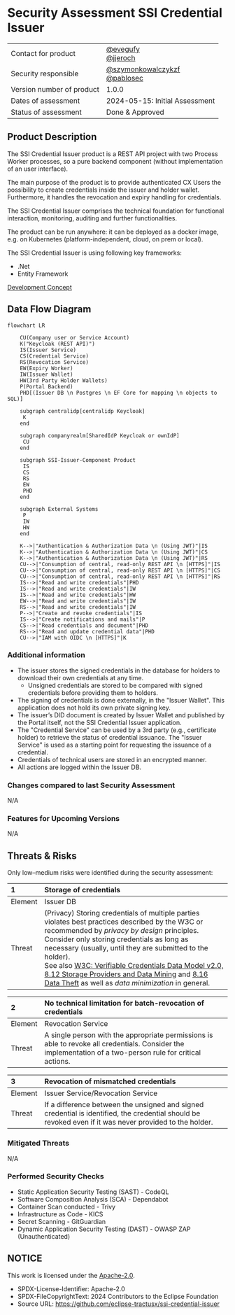 # Security Assessment SSI Credential Issuer

|                           |                                                                                                          |
| :------------------------ | :------------------------------------------------------------------------------------------------------- |
| Contact for product       | [@evegufy](https://github.com/evegufy) <br> [@jjeroch](https://github.com/jjeroch)                       |
| Security responsible      | [@szymonkowalczykzf](https://github.com/szymonkowalczykzf) <br> [@pablosec](https://github.com/pablosec) |
| Version number of product | 1.0.0                                                                                                    |
| Dates of assessment       | 2024-05-15: Initial Assessment                                                                           |
| Status of assessment      | Done & Approved                                                                                          |

## Product Description

The SSI Credential Issuer product is a REST API project with two Process Worker processes, so a pure backend component (without implementation of an user interface).

The main purpose of the product is to provide authenticated CX Users the possibility to create credentials inside the issuer and holder wallet. Furthermore, it handles the revocation and expiry handling for credentials.

The SSI Credential Issuer comprises the technical foundation for functional interaction, monitoring, auditing and further functionalities.

The product can be run anywhere: it can be deployed as a docker image, e.g. on Kubernetes (platform-independent, cloud, on prem or local).

The SSI Credential Issuer is using following key frameworks:

- .Net
- Entity Framework

[Development Concept](./Development%20Concept.md)

## Data Flow Diagram

```mermaid
flowchart LR

    CU(Company user or Service Account)
    K("Keycloak (REST API)")
    IS(Issuer Service)
    CS(Credential Service)
    RS(Revocation Service)
    EW(Expiry Worker)
    IW(Issuer Wallet)
    HW(3rd Party Holder Wallets)
    P(Portal Backend)
    PHD[(Issuer DB \n Postgres \n EF Core for mapping \n objects to SQL)]

    subgraph centralidp[centralidp Keycloak]
     K
    end

    subgraph companyrealm[SharedIdP Keycloak or ownIdP]
     CU
    end

    subgraph SSI-Issuer-Component Product
     IS
     CS
     RS
     EW
     PHD
    end

    subgraph External Systems
     P
     IW
     HW
    end

    K-->|"Authentication & Authorization Data \n (Using JWT)"|IS
    K-->|"Authentication & Authorization Data \n (Using JWT)"|CS
    K-->|"Authentication & Authorization Data \n (Using JWT)"|RS
    CU-->|"Consumption of central, read-only REST API \n [HTTPS]"|IS
    CU-->|"Consumption of central, read-only REST API \n [HTTPS]"|CS
    CU-->|"Consumption of central, read-only REST API \n [HTTPS]"|RS
    IS-->|"Read and write credentials"|PHD
    IS-->|"Read and write credentials"|IW
    IS-->|"Read and write credentials"|HW
    EW-->|"Read and write credentials"|IW
    RS-->|"Read and write credentials"|IW
    P-->|"Create and revoke credentials"|IS
    IS-->|"Create notifications and mails"|P
    CS-->|"Read credentials and document"|PHD
    RS-->|"Read and update credential data"|PHD
    CU-->|"IAM with OIDC \n [HTTPS]"|K
```

### Additional information

* The issuer stores the signed credentials in the database for holders to download their own credentials at any time.
  * Unsigned credentials are stored to be compared with signed credentials before providing them to holders.
* The signing of credentials is done externally, in the "Issuer Wallet". This application does not hold its own private signing key.
* The issuer’s DID document is created by Issuer Wallet and published by the Portal itself, not the SSI Credential Issuer application.
* The "Credential Service" can be used by a 3rd party (e.g., certificate holder) to retrieve the status of credential issuance. The "Issuer Service" is used as a starting point for requesting the issuance of a credential.
* Credentials of technical users are stored in an encrypted manner.
* All actions are logged within the Issuer DB.

### Changes compared to last Security Assessment

N/A

### Features for Upcoming Versions

N/A

## Threats & Risks

Only low–medium risks were identified during the security assessment:

| 1       | Storage of credentials |
| :------ | :------ |
| Element | Issuer DB |
| Threat  | (Privacy) Storing credentials of multiple parties violates best practices described by the W3C or recommended by *privacy by design* principles.<br>Consider only storing credentials as long as necessary (usually, until they are submitted to the holder).<br>See also [W3C: Verifiable Credentials Data Model v2.0, 8.12 Storage Providers and Data Mining](https://www.w3.org/TR/vc-data-model-2.0/#storage-providers-and-data-mining) and [8.16 Data Theft](https://www.w3.org/TR/vc-data-model-2.0/#data-theft) as well as *data minimization* in general. |

| 2       | No technical limitation for batch-revocation of credentials |
| :------ | :------ |
| Element | Revocation Service |
| Threat  | A single person with the appropriate permissions is able to revoke all credentials. Consider the implementation of a two-person rule for critical actions. |

| 3       | Revocation of mismatched credentials |
| :------ | :------ |
| Element | Issuer Service/Revocation Service |
| Threat  | If a difference between the unsigned and signed credential is identified, the credential should be revoked even if it was never provided to the holder. |

### Mitigated Threats

N/A

### Performed Security Checks

- Static Application Security Testing (SAST) - CodeQL
- Software Composition Analysis (SCA) - Dependabot
- Container Scan conducted - Trivy
- Infrastructure as Code - KICS
- Secret Scanning - GitGuardian
- Dynamic Application Security Testing (DAST) - OWASP ZAP (Unauthenticated)

## NOTICE

This work is licensed under the [Apache-2.0](https://www.apache.org/licenses/LICENSE-2.0).

- SPDX-License-Identifier: Apache-2.0
- SPDX-FileCopyrightText: 2024 Contributors to the Eclipse Foundation
- Source URL: https://github.com/eclipse-tractusx/ssi-credential-issuer
